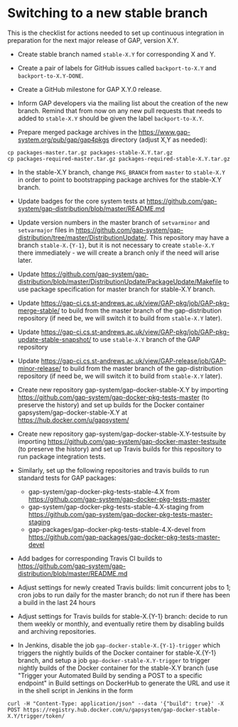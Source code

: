 # Switching to a new stable branch

This is the checklist for actions needed to set up continuous integration in
preparation for the next major release of GAP, version X.Y.

* Create stable branch named `stable-X.Y` for corresponding X and Y.

* Create a pair of labels for GitHub issues called `backport-to-X.Y` and 
`backport-to-X.Y-DONE`.

* Create a GitHub milestone for GAP X.Y.0 release. 

* Inform GAP developers via the mailing list about the creation of the new
branch. Remind that from now on any new pull requests that needs to added
to `stable-X.Y` should be given the label `backport-to-X.Y`.

* Prepare merged package archives in the https://www.gap-system.org/pub/gap/gap4pkgs
directory (adjust X,Y as needed):
```
cp packages-master.tar.gz packages-stable-X.Y.tar.gz
cp packages-required-master.tar.gz packages-required-stable-X.Y.tar.gz
```

* In the stable-X.Y branch, change `PKG_BRANCH` from `master` to `stable-X.Y` 
in order to point to bootstrapping package archives for the stable-X.Y branch.

* Update badges for the core system tests at
https://github.com/gap-system/gap-distribution/blob/master/README.md

* Update version numbers in the master branch of `setvarminor` and `setvarmajor`
files in https://github.com/gap-system/gap-distribution/tree/master/DistributionUpdate/.
This repository may have a branch `stable-X.{Y-1}`, but it is not necessary to
create `stable-X.Y` there immediately - we will create a branch only if the need
will arise later.

* Update https://github.com/gap-system/gap-distribution/blob/master/DistributionUpdate/PackageUpdate/Makefile
to use package specification for master branch for stable-X.Y branch.

* Update https://gap-ci.cs.st-andrews.ac.uk/view/GAP-pkg/job/GAP-pkg-merge-stable/
to build from the master branch of the gap-distribution repository (if need be,
we will switch it to build from `stable-X.Y` later).

* Update https://gap-ci.cs.st-andrews.ac.uk/view/GAP-pkg/job/GAP-pkg-update-stable-snapshot/
to use `stable-X.Y` branch of the GAP repository

* Update https://gap-ci.cs.st-andrews.ac.uk/view/GAP-release/job/GAP-minor-release/
to build from the master branch of the gap-distribution repository (if need be,
we will switch it to build from `stable-X.Y` later).

* Create new repository gap-system/gap-docker-stable-X.Y by importing
https://github.com/gap-system/gap-docker-pkg-tests-master (to preserve the 
history) and set up builds for the Docker container 
gapsystem/gap-docker-stable-X.Y at https://hub.docker.com/u/gapsystem/

* Create new repository gap-system/gap-docker-stable-X.Y-testsuite by importing
https://github.com/gap-system/gap-docker-master-testsuite (to preserve the history)
and set up Travis builds for this repository to run package integration tests.

* Similarly, set up the following repositories and travis builds to run standard tests for GAP packages:
  - gap-system/gap-docker-pkg-tests-stable-4.X from https://github.com/gap-system/gap-docker-pkg-tests-master
  - gap-system/gap-docker-pkg-tests-stable-4.X-staging from https://github.com/gap-system/gap-docker-pkg-tests-master-staging 
  - gap-packages/gap-docker-pkg-tests-stable-4.X-devel from https://github.com/gap-packages/gap-docker-pkg-tests-master-devel

* Add badges for corresponding Travis CI builds to
https://github.com/gap-system/gap-distribution/blob/master/README.md

* Adjust settings for newly created Travis builds: limit concurrent jobs to 1;
cron jobs to run daily for the master branch; do not run if there has been a
build in the last 24 hours

* Adjust settings for Travis builds for stable-X.{Y-1} branch: decide to run
them weekly or monthly, and eventually retire them by disabling builds and
archiving repositories.

* In Jenkins, disable the job `gap-docker-stable-X.{Y-1}-trigger` which triggers
the nightly builds of the Docker container for stable-X.{Y-1} branch, and setup
a job `gap-docker-stable-X.Y-trigger` to trigger nightly builds of the Docker
container for the stable-X.Y branch (use "Trigger your Automated Build by
sending a POST to a specific endpoint" in Build settings on DockerHub to
generate the URL and use it in the shell script in Jenkins in the form 
```
curl -H "Content-Type: application/json" --data '{"build": true}' -X POST https://registry.hub.docker.com/u/gapsystem/gap-docker-stable-X.Y/trigger/token/
```
